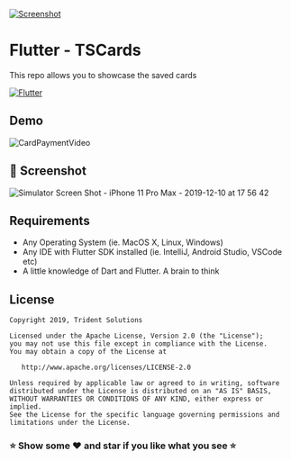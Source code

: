 
[![Screenshot](https://tridentnets.com/banner.png)](https://tridentnets.com/)
# Flutter - TSCards

This repo allows you to showcase the saved cards

[![Flutter](https://img.shields.io/badge/Platform-Flutter-blue.svg)](https://flutter.dev/)

## Demo 

![CardPaymentVideo](https://user-images.githubusercontent.com/10756609/70530407-ceeebf80-1b78-11ea-976a-f88382d029bb.gif)

## 📸 Screenshot

![Simulator Screen Shot - iPhone 11 Pro Max - 2019-12-10 at 17 56 42](https://user-images.githubusercontent.com/10756609/70530430-d9a95480-1b78-11ea-8441-e05cfd937a36.png)

## Requirements

* Any Operating System (ie. MacOS X, Linux, Windows)
* Any IDE with Flutter SDK installed (ie. IntelliJ, Android Studio, VSCode etc)
* A little knowledge of Dart and Flutter. A brain to think

## License

    Copyright 2019, Trident Solutions

    Licensed under the Apache License, Version 2.0 (the "License");
    you may not use this file except in compliance with the License.
    You may obtain a copy of the License at

       http://www.apache.org/licenses/LICENSE-2.0

    Unless required by applicable law or agreed to in writing, software
    distributed under the License is distributed on an "AS IS" BASIS,
    WITHOUT WARRANTIES OR CONDITIONS OF ANY KIND, either express or implied.
    See the License for the specific language governing permissions and
    limitations under the License.
    

### ⭐ Show some ❤️ and star if you like what you see ⭐
